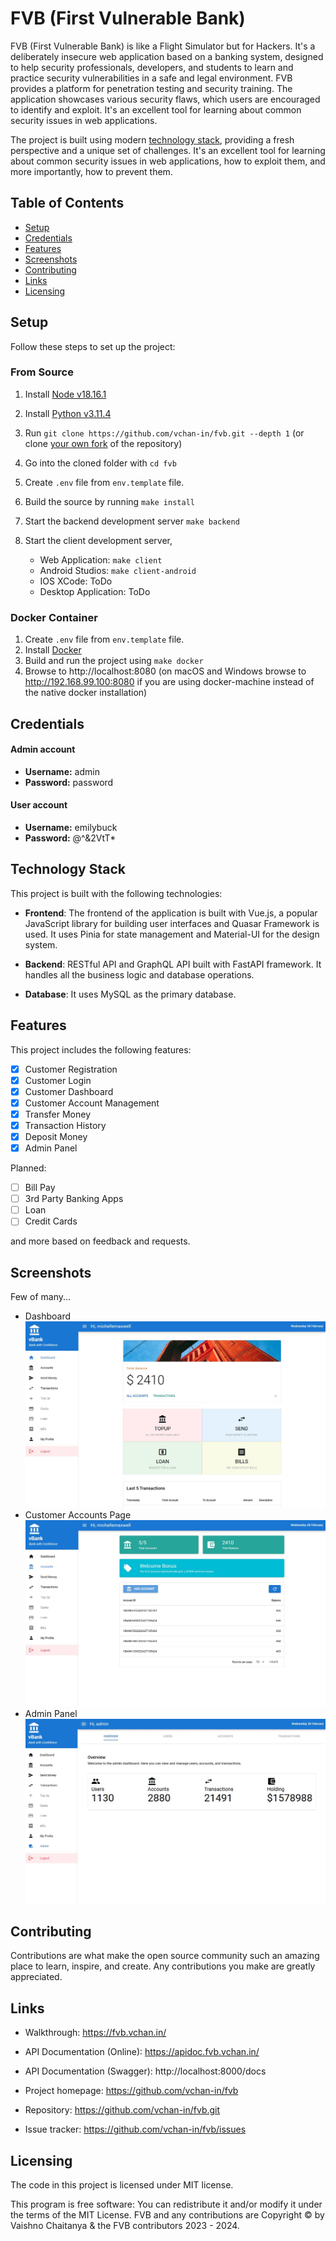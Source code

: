 # FVB (First Vulnerable Bank)
FVB (First Vulnerable Bank) is like a Flight Simulator but for Hackers. It's a deliberately insecure web application based on a banking system, designed to help security professionals, developers, and students to learn and practice security vulnerabilities in a safe and legal environment. FVB provides a platform for penetration testing and security training. The application showcases various security flaws, which users are encouraged to identify and exploit. It's an excellent tool for learning about common security issues in web applications.

The project is built using modern [technology stack](#technology-stack), providing a fresh perspective and a unique set of challenges. It's an excellent tool for learning about common security issues in web applications, how to exploit them, and more importantly, how to prevent them.

## Table of Contents
- [Setup](#setup)
- [Credentials](#credentials)
- [Features](#features)
- [Screenshots](#screenshots)
- [Contributing](#contributing)
- [Links](#links)
- [Licensing](#licensing)


## Setup
Follow these steps to set up the project:

### From Source
1. Install [Node v18.16.1](https://nodejs.org/en/blog/release/v18.16.1)
2. Install [Python v3.11.4](https://www.python.org/downloads/release/python-3114/)
3. Run `git clone https://github.com/vchan-in/fvb.git --depth 1` (or
   clone [your own fork](https://github.com/vchan-in/fvb/fork)
   of the repository)
4. Go into the cloned folder with `cd fvb`
5. Create `.env` file from `env.template` file.
6. Build the source by running `make install`
7. Start the backend development server `make backend`
8. Start the client development server,

    * Web Application: `make client`
    * Android Studios: `make client-android`
    * IOS XCode: ToDo
    * Desktop Application: ToDo

### Docker Container
1. Create `.env` file from `env.template` file.
1. Install [Docker](https://www.docker.com)
2. Build and run the project using `make docker`
3. Browse to http://localhost:8080 (on macOS and Windows browse to http://192.168.99.100:8080 if you are using docker-machine instead of the native docker installation)

## Credentials
#### Admin account
* **Username:** admin
* **Password:** password

#### User account
* **Username:** emilybuck
* **Password:** @^&2VtT*

## Technology Stack
This project is built with the following technologies:

- **Frontend**: The frontend of the application is built with Vue.js, a popular JavaScript library for building user interfaces and Quasar Framework is used. It uses Pinia for state management and Material-UI for the design system.

- **Backend**: RESTful API and GraphQL API built with FastAPI framework. It handles all the business logic and database operations.

- **Database**: It uses MySQL as the primary database.

## Features
This project includes the following features:

- [x] Customer Registration
- [x] Customer Login
- [x] Customer Dashboard
- [x] Customer Account Management
- [x] Transfer Money
- [x] Transaction History
- [x] Deposit Money
- [x] Admin Panel

Planned:

- [ ] Bill Pay
- [ ] 3rd Party Banking Apps
- [ ] Loan
- [ ] Credit Cards

and more based on feedback and requests.

## Screenshots
Few of many...

- Dashboard ![Screenshot](/screenshots/dashboard.jpg)
- Customer Accounts Page ![Screenshot](/screenshots/accounts.jpg)
- Admin Panel ![Screenshot](/screenshots/admin.jpg)


## Contributing
Contributions are what make the open source community such an amazing place to learn, inspire, and create. Any contributions you make are greatly appreciated.

## Links
- Walkthrough: https://fvb.vchan.in/
- API Documentation (Online): https://apidoc.fvb.vchan.in/
- API Documentation (Swagger): http://localhost:8000/docs

- Project homepage: https://github.com/vchan-in/fvb
- Repository: https://github.com/vchan-in/fvb.git
- Issue tracker: https://github.com/vchan-in/fvb/issues

## Licensing
The code in this project is licensed under MIT license.

This program is free software: You can redistribute it and/or modify it under the terms of the MIT License. FVB and any contributions are Copyright © by Vaishno Chaitanya & the FVB contributors 2023 - 2024.